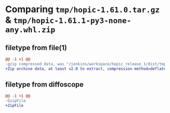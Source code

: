 # Comparing `tmp/hopic-1.61.0.tar.gz` & `tmp/hopic-1.61.1-py3-none-any.whl.zip`

## filetype from file(1)

```diff
@@ -1 +1 @@
-gzip compressed data, was "/jenkins/workspace/hopic_release_1/dist/tmp0nf7l9tz/hopic-1.61.0.tar", last modified: Mon May 22 07:41:46 2023, max compression
+Zip archive data, at least v2.0 to extract, compression method=deflate
```

## filetype from diffoscope

```diff
@@ -1 +1 @@
-GzipFile
+ZipFile
```


